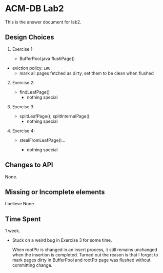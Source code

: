 # ACM-DB Lab2

This is the answer document for lab2.

## Design Choices

1. Exercise 1:

   * BufferPool.java flushPage()
  * eviction policy: `LRU`
     * mark all pages fetched as dirty, set them to be clean when flushed

2. Exercise 2:

   * findLeafPage()
     * nothing special

3. Exercise 3:

   * splitLeafPage(), splitInternalPage()
     * nothing special

4. Exercise 4:

   * stealFromLeafPage()...

     * nothing special

       

## Changes to API

None.



## Missing or Incomplete elements

I believe None.



## Time Spent

1 week.

* Stuck on a weird bug in Exercise 3 for some time. 

  When rootPtr is changed in an insert process, it still remains unchanged when the insertion is completed. Turned out the reason is that I forgot to mark pages dirty in BufferPool and rootPtr page was flushed without committing change.

